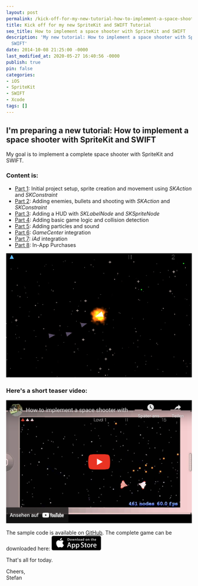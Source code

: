 ```yaml
---
layout: post
permalink: /kick-off-for-my-new-tutorial-how-to-implement-a-space-shooter-with-spritekit-and-swift/
title: Kick off for my new SpriteKit and SWIFT Tutorial
seo_title: How to implement a space shooter with SpriteKit and SWIFT
description: 'My new tutorial: How to implement a space shooter with SpriteKit and
  SWIFT'
date: 2014-10-08 21:25:00 -0000
last_modified_at: 2020-05-27 16:40:56 -0000
publish: true
pin: false
categories:
- iOS
- SpriteKit
- SWIFT
- Xcode
tags: []
---
```

## I'm preparing a new tutorial: How to implement a space shooter with SpriteKit and SWIFT

My goal is to implement a complete space shooter with SpriteKit and SWIFT.

### Content is:

* [Part 1](/how-to-implement-a-space-shooter-with-spritekit-and-swift-part-1): Initial project setup, sprite creation and movement using _SKAction_ and _SKConstraint_
* [Part 2](/how-to-implement-a-space-shooter-with-spritekit-and-swift-part-2): Adding enemies, bullets and shooting with _SKAction_ and _SKConstraint_
* [Part 3](/how-to-implement-a-space-shooter-with-spritekit-and-swift-part-3-create-a-hud): Adding a HUD with _SKLabelNode_ and _SKSpriteNode_
* [Part 4](/how-to-implement-a-space-shooter-with-spritekit-and-swift-part-4-collision-detection): Adding basic game logic and collision detection
* [Part 5](/how-to-implement-a-space-shooter-with-spritekit-and-swift-part-5-particles-and-sound): Adding particles and sound
* [Part 6](/how-to-implement-a-space-shooter-with-spritekit-and-swift-part-6-game-center-integration): _GameCenter_ integration
* [Part 7](/how-to-implement-a-space-shooter-with-spritekit-and-swift-part-7-iad-integration): _iAd_ integration
* [Part 8](/how-to-implement-in-app-purchase-for-your-ios-app-in-swift): In-App Purchases

[![iOS Simulator Screen Shot 08 Feb 2015 22.43.20](/assets/2014/10/iOS-Simulator-Screen-Shot-08-Feb-2015-22.43.20-1.jpg)](/assets/2014/10/iOS-Simulator-Screen-Shot-08-Feb-2015-22.43.20-1.jpg)

### Here's a short teaser video:

[![Video](/assets/Videos/yTAAR9c9pYU.png)](https://youtu.be/yTAAR9c9pYU)

The sample code is available on [GitHub](https://github.com/stfnjstn/MySecondGame). The complete game can be downloaded here:  [![AppStore.png](/assets/2014/12/AppStore.png)](https://itunes.apple.com/us/app/mysecondgame/id956647245?ls=1&mt=8 "AppStore Link")

That's all for today.

Cheers,  
Stefan
